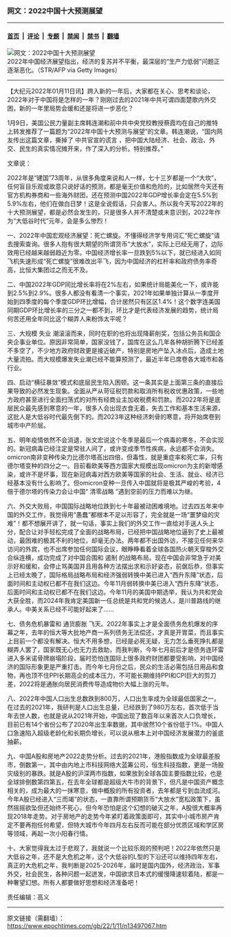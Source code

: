 ### 网文：2022中国十大预测展望

---

#### [首页](../../../..?n13497067) &nbsp;|&nbsp; [评论](../../../../../epoch-comment?n13497067) &nbsp;|&nbsp; [专题](../../../../../epoch-special?n13497067) &nbsp;|&nbsp; [禁闻](../../../../../epoch-news?n13497067) &nbsp;|&nbsp; [禁书](../../../../../books?n13497067) &nbsp;|&nbsp; [翻墙](https://github.com/gfw-breaker/nogfw/blob/master/README.md?n13497067)


<div><img alt="网文：2022中国十大预测展望" class="attachment-djy_600_400 size-djy_600_400 wp-post-image" src="https://i.epochtimes.com/assets/uploads/2021/01/480101-600x400.jpg"/>
<div class="caption">
 2022年中国经济展望指出，经济的复苏并不平衡，最深层的“生产力低弱”问题正逐渐恶化。（STR/AFP via Getty Images）
</div></div><hr/><div class="post_content" id="artbody" itemprop="articleBody">
 <!-- article content begin -->
 <p>
  【大纪元2022年01月11日讯】跨入新的一年后，大家都在关心、思考和谈论，2022年对于中国将是怎样的一年？刚刚过去的2021年中共可谓四面楚歌内外交困，新的一年里局势会缓和还是将进一步恶化？
 </p>
 <p>
  1月9日，美国公民力量副主席韩连潮和前中共中央党校教授蔡霞均在自己的推特上转发推荐了一篇题为“2022年中国十大预测与展望”的文章。韩连潮说，“国内网友传出这篇文章，撕掉了
  <ok href="https://www.epochtimes.com/gb/tag/%E4%B8%AD%E5%85%B1%E5%AE%98%E5%AE%A3%E7%9A%84%E8%B0%8E%E8%A8%80.html">
   中共官宣的谎言
  </ok>
  ，把中国大陆经济、社会、政治、外交、民生的真实情况摊开来，作了深入的分析。特别推荐。”
 </p>
 <p>
  文章说：
 </p>
 <p>
  2022年是“建国”73周年，从很多角度来说和人一样，七十三岁都是一个“大坎”，任何盲目乐观或故意只说好话的预测，都是毫无价值和危险的，比如居然今天还有官方机构券商和一些海外财团，还在预测中国2022年GDP增长率会定在5.5%到5.9%左右，他们在做白日梦！这是全说假话，只会害人。所以我今天写2022年的十大预测展望，都是必然会发生的，只是很多人并不清楚或未意识到，2022年作为“大低谷时代”元年，会是多么惨烈！
 </p>
 <p>
  一、2022年中国宏观经济展望：死亡螺旋。不懂得经济学专用词汇“死亡螺旋”请去搜索查询。很多人抱有很大期望的所谓货币“大放水”，实际上已经无用了，边际效用已经越来越弱趋近为零。中国经济增长率一旦跌到5%以下，就已经进入如同飞机失速形成“死亡螺旋”很难改出平飞，因为中国经济的杠杆率和政府债务率奇高，比恒大集团过之而无不及。
 </p>
 <p>
  二、中国2022年GDP同比增长率将在2%左右，如果统计局能美化一下，或许能到2.5%到2.9%。很多人都没有看清一个事实，2021年如果单独计算从一季度开始到四季度的每个季度GDP环比增幅，合计居然只有区区1.4%！这个数字连美国同期GDP环比增长率的三分之一都不到，环比才是代表经济发展的趋势，统计局何苦还用全年同比这个糊弄人来粉饰太平呢？
 </p>
 <p>
  三、大规模
  <ok href="https://www.epochtimes.com/gb/tag/%E5%A4%B1%E4%B8%9A.html">
   失业
  </ok>
  潮滚滚而来，同时在职的也将出现降薪削奖，包括公务员和国企央企事业单位。原因非常简单，国家没钱了，国库在这么几年各种胡折腾下已经差不多空了，不少地方政府财政更是接近破产，特别是房地产坠入冰点后，造成土地大量流拍。而大规模爆发失业潮已经不能算预测了，最近半年已席卷各大城市和各行业。
 </p>
 <p>
  四、启动“横征暴敛”模式和底层民生陷入困顿。这一条其实是上面第三条的直接后果导致的必然发生现象。全面从严从苛征税罚款和取消所有税收优惠政策，一些地方政府甚至进行全面扫荡式的对所有经商业主加收税费和罚款。而2022年将是底层民众最先感到寒意的一年，很多人会出现衣食无着，失去工作和基本生活来源，这批人是大低谷时代最先倒下的。而2023年这种经济刺骨的寒意，将开始席卷到城市中产阶层。
 </p>
 <p>
  五、明年疫情依然不会消退，张文宏说这个冬季是最后一个病毒的寒冬，不会实现的。新冠病毒已经注定是常驻人间了，或许变成季节性疾病，永远都不会消失。omicron南非变种传染力比德尔塔高出四倍，但毒性，就是重症率和死亡率，只有德尔塔变种的四分之一。目前看欧美等西方国家大规模出现omicron为主的新增感染，或许不是坏事，现在新冠病毒对西方欧美等国家的社会、生活、就业、经济已经基本没有什么影响了。但omicron变种一旦传入中国就将是极其严峻的考验，4倍于德尔塔的传染力会让中国“
  <ok href="https://www.epochtimes.com/gb/tag/%E6%B8%85%E9%9B%B6%E6%88%98%E7%95%A5.html">
   清零战略
  </ok>
  ”遇到空前的压力而难以为继。
 </p>
 <p>
  六、外交大败局，中国国际战略地位跌到七十年最被动困难境地。过去四五年来中国的外交工作，我觉得用“愚蠢”都根本不足以形容了，完全就是一场“噩梦级的灾难”！都不想展开讲了，就一句话，事实上我们的外交工作一直给对手送人头上分，配合让对手轻松完成了全面的战略布局，已经把中国战略地位逼到了史上最被动，最困难的极其不利的地位，却毫无办法。两年都不出国外访，不接见任何来华访问的外宾，也不出席参加任何国际会议，眼睁睁看着全球各国热火朝天穿梭外交合纵连横，成功完成了对中国合围和
  <ok href="https://www.epochtimes.com/gb/tag/%E9%81%8F%E5%88%B6.html">
   遏制
  </ok>
  的战略布局。现在中国会非常急于对美示好和缓和，会停止骂美国并且用各种方法摆出求和示好姿态，前倨后恭，但事实上已经太晚了，国际格局战略布局和经济强弱转换中美已进入“西升东降”状态，后面时间和主动权已都不在我们这边。今年11月弱转换中美已进入“西升东降”状态，后面时间和主动权已都不在我们这边。今年11月的美国中期选举，我认为共和党会大获全胜，而2024年我肯定美国新一任总统是共和党的候选人，是川普路线的继承人。中美关系已经不可能好起来了……
 </p>
 <p>
  七、债务危机暴雷和
  <ok href="https://www.epochtimes.com/gb/tag/%E9%80%9A%E8%B4%A7%E8%86%A8%E8%83%80.html">
   通货膨胀
  </ok>
  飞天。2022年事实上才是全面债务危机爆发的序幕之年，去年的恒大等大批地产商一系列债务无法偿还，才真是开胃菜，而且事实上目前一个都没有解决。恒大不用多想，已经是必死无疑，无力怎么垂死挣扎都是糊弄人罢了，国家既无心也无力去救助，而我判断，今年七月前后才是债务连环雷进入多米诺骨牌崩塌阶段，届时恐怕连国际上很多政府财团都要受影响，对中国经济的国际形象更是严重打击。而今年七月份之后，民众的生活必需包括日用品和食物，再也顶不住PPI长期高企的成本压力，不可能长期维持PPI和CPI巨大的剪刀差，2022将是通胀向居民消费传导造成物价大幅上涨的元年。
 </p>
 <p>
  八、2022年中国人口出生总数跌到800万，人口出生率成为全球最低国家之一。在过去的2021年，我研判是人口出生总量，已经跌到了980万左右，首次低于当年去世人数，也就是说从2021年开始，中国出现了数百年以来首次人口负增长，目前已有14个省份公布了2020年出生率数据，其中居然10个省份低于1%。中国人口急速陷入超级老龄化和长期负增长，可以说从根本上对中国经济发展潜力的釜底抽薪。
 </p>
 <p>
  九、中国A股和房地产2022走势分析。过去的2021年，港股指数成为全球最差股市，倒数第一，其中由内地上市科技网络大蓝筹公司，恒生科技指数，更是一场股灾级别的暴跌。就是A股的沪深两市指数，如果放到全球各国主要指数比较，也是全球排倒数第四第五，在去年全球都是超级大牛市的背景下，但凡是中国资产概念相关的，成为最大的一抹寒意，做中概股的所有投资者，去年都是亏到血流成河。今年A股已经进入“三而竭”的状态，一直靠所谓预期货币“大放水”宽松政策下，虽然摇摇欲坠但还始终不死心，但今年恐怕是这个幻想的破灭之年，A股很大概率再现2018年走势。对于房地产的走势今年紧盯着政策面即可，其实中小城市房产肯定不要再抱任何希望，但特大城市今年四月左右反而可能在部分优质区域和学区房等领域，再起一次小阳春行情。
 </p>
 <p>
  十、大家觉得我太过于悲观了，我就说一个比较乐观的预判吧！2022年依然只是大低谷之年，还不是大危机之年，这个大低谷的L型的下沿还可以维持四年左右，真正的大危机之年，我判断是2025-2026年，届时是国内国外，经济政治，军事外交，社会民生，各种问题一起迸发，中国欲求日本式的缓慢降速软着陆，都是一种奢望幻想。所有人都要做好思想和经济准备吧！
 </p>
 <p>
  责任编辑：高义
 </p>
 <!-- article content end -->
 <div id="below_article_ad">
 </div>
</div>


---

原文链接（需翻墙）：https://www.epochtimes.com/gb/22/1/11/n13497067.htm